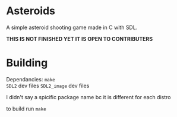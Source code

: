 # Asteroids


A simple asteroid shooting game made in C with SDL.

__THIS IS NOT FINISHED YET IT IS OPEN TO CONTRIBUTERS__

# Building 

Dependancies:
`make`  
`SDL2` dev files
`SDL2_image` dev files

I didn't say a spicific package name bc it is different for each distro
  
to build run `make`



